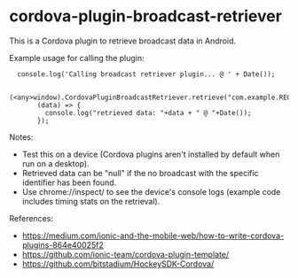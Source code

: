 # cordova-plugin-broadcast-retriever

This is a Cordova plugin to retrieve broadcast data in Android.

Example usage for calling the plugin:

      console.log('Calling broadcast retriever plugin... @ ' + Date());

      (<any>window).CordovaPluginBroadcastRetriever.retrieve("com.example.REQUEST_IDENTIFIER", 
           (data) => { 
             console.log("retrieved data: "+data + " @ "+Date());
           });


Notes:

 * Test this on a device (Cordova plugins aren't installed by default when run on a desktop).
 * Retrieved data can be "null" if the no broadcast with the specific identifier has been found.
 * Use chrome://inspect/ to see the device's console logs (example code includes timing stats on the retrieval).


References:

 * https://medium.com/ionic-and-the-mobile-web/how-to-write-cordova-plugins-864e40025f2
 * https://github.com/ionic-team/cordova-plugin-template/
 * https://github.com/bitstadium/HockeySDK-Cordova/
